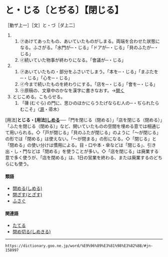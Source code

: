 # と・じる〔とぢる〕【閉じる】

［動ザ上一］［文］と・づ［ダ上二］

1.      
    1.  ㋐あけてあったもの、あいていたものがしまる。両端を合わせた狀態になる。ふさがる。「水門が─・じる」「ドアが─・じる」「貝のふたが─・じる」        
    2.  ㋑続いていた物事が終わりになる。「會議が─・じる」
2.     
    1.  ㋐あいていたもの・部分をふさいでしまう。「本を─・じる」「まぶたを─・じる」「心を─・じる」        
    2.  ㋑今まで続いたものを終わりにする。「店を─・じる」「會を─・じる」        
    3.  ㋒原稿の、文章中のかなを漢字に書きなおす。→[開く](https://dictionary.goo.ne.jp/word/%E9%96%8B%E3%81%8F_%28%E3%81%B2%E3%82%89%E3%81%8F%29/#jn-188325)
3. とじこめる。こもらせる。    
    1.  「葎 (むぐら) の門に、思ひのほかにらうたげならむ人の─・ぢられたらむこそ」〈[源](https://dictionary.goo.ne.jp/word/%E6%BA%90%E6%B0%8F%E7%89%A9%E8%AA%9E/#jn-69890)・帚木〉
        

\[用法\]**とじる・\[用法\][しめる](https://dictionary.goo.ne.jp/word/%E7%B7%A0%E3%82%81%E3%82%8B/#jn-101073)**──「門を閉じる（閉める）」「店を閉じる（閉める）」「ふたを閉じる（閉める）」など、開いていたものの空間を埋める意では相通じて用いられる。◇「戸が閉じる」「貝のふたが閉じる」のように「～が閉じる」の形では「閉める」は使えない。「～が閉まる」の形になる。◇「閉じる」と「閉める」の使い分けは慣用による。目・口や本・傘などは「閉じる」、引き出・し・門などは「閉める」を使うことが多い。◇「店を閉じる」は廃業する意で多く使うが、「店を閉める」は、1日の営業を終わる、または廃業するのどちらにも使う。

#### 類語

-   [閉める(しめる)](%E3%81%97%E3%82%81%E3%82%8B%EF%BC%88%E7%B7%A0%E3%82%81%E3%82%8B%EF%BC%8F%E9%96%89%E3%82%81%E3%82%8B%EF%BC%89)
-   [閉ざす(とざす)](閉ざす（とざす）)
-   [ふさぐ](https://dictionary.goo.ne.jp/word/%E5%A1%9E%E3%81%90_%28%E3%81%B5%E3%81%95%E3%81%90%29/#jn-192236)

#### 関連語

-   [たてる](https://dictionary.goo.ne.jp/word/%E7%AB%8B%E3%81%A6%E3%82%8B/#jn-137747)
-   [閉め切る(しめきる)](https://dictionary.goo.ne.jp/word/%E7%B7%A0%E5%88%87%E3%82%8B/#jn-101006)
---
`https://dictionary.goo.ne.jp/word/%E9%96%89%E3%81%98%E3%82%8B/#jn-158997`